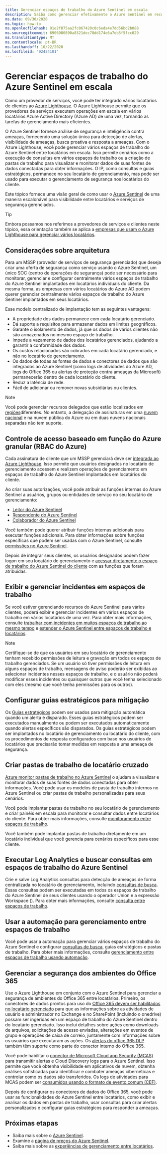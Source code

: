 ```yaml
---
title: Gerenciar espaços de trabalho do Azure Sentinel em escala
description: Saiba como gerenciar efetivamente o Azure Sentinel em recursos de clientes delegados.
ms.date: 09/30/2020
ms.topic: how-to
ms.openlocfilehash: 91e2f875aa2fc067420c0c6eda4e7dd56bd2b088
ms.sourcegitcommit: 6906980890a8321dec78dd174e6a7eb5f5fcc029
ms.translationtype: MT
ms.contentlocale: pt-BR
ms.lasthandoff: 10/22/2020
ms.locfileid: "92424101"
---
```

# <a name="manage-azure-sentinel-workspaces-at-scale"></a>Gerenciar espaços de trabalho do Azure Sentinel em escala

Como um provedor de serviços, você pode ter integrado vários locatários de clientes ao [Azure Lighthouse](../overview.md). O Azure Lighthouse permite que os provedores de serviços executem operações em escala em vários locatários Azure Active Directory (Azure AD) de uma vez, tornando as tarefas de gerenciamento mais eficientes.

O Azure Sentinel fornece análise de segurança e inteligência contra ameaças, fornecendo uma solução única para detecção de alertas, visibilidade de ameaças, busca proativa e resposta a ameaças. Com o Azure Lighthouse, você pode gerenciar vários espaços de trabalho do Azure Sentinel entre locatários em escala. Isso permite cenários como a execução de consultas em vários espaços de trabalho ou a criação de pastas de trabalho para visualizar e monitorar dados de suas fontes de dados conectadas para obter informações. O IP, como consultas e guias estratégicos, permanece no seu locatário de gerenciamento, mas pode ser usado para executar o gerenciamento de segurança nos locatários do cliente.

Este tópico fornece uma visão geral de como usar o [Azure Sentinel](../../sentinel/overview.md) de uma maneira escalonável para visibilidade entre locatários e serviços de segurança gerenciados.

> [!TIP]
> Embora possamos nos referimos a provedores de serviços e clientes neste tópico, essa orientação também se aplica a [empresas que usam o Azure Lighthouse para gerenciar vários locatários](../concepts/enterprise.md).

## <a name="architectural-considerations"></a>Considerações sobre arquitetura

Para um MSSP (provedor de serviços de segurança gerenciado) que deseja criar uma oferta de segurança como serviço usando o Azure Sentinel, um único SOC (centro de operações de segurança) pode ser necessário para monitorar, gerenciar e configurar centralmente vários espaços de trabalho do Azure Sentinel implantados em locatários individuais do cliente. Da mesma forma, as empresas com vários locatários do Azure AD podem querer gerenciar centralmente vários espaços de trabalho do Azure Sentinel implantados em seus locatários.

Esse modelo centralizado de implantação tem as seguintes vantagens:

- A propriedade dos dados permanece com cada locatário gerenciado.
- Dá suporte a requisitos para armazenar dados em limites geográficos.
- Garante o isolamento de dados, já que os dados de vários clientes não são armazenados no mesmo espaço de trabalho.
- Impede a vazamento de dados dos locatários gerenciados, ajudando a garantir a conformidade dos dados.
- Os custos relacionados são cobrados em cada locatário gerenciado, e não no locatário de gerenciamento.
- Os dados de todas as fontes de dados e conectores de dados que são integrados ao Azure Sentinel (como logs de atividades do Azure AD, logs do Office 365 ou alertas de proteção contra ameaças da Microsoft) permanecerão dentro de cada locatário do cliente.
- Reduz a latência de rede.
- Fácil de adicionar ou remover novas subsidiárias ou clientes.

> [!NOTE]
> Você pode gerenciar recursos delegados que estão localizados em [regiões](../../availability-zones/az-overview.md#regions)diferentes. No entanto, a delegação de assinaturas em uma [nuvem nacional](../../active-directory/develop/authentication-national-cloud.md) e na nuvem pública do Azure ou em duas nuvens nacionais separadas não tem suporte.

## <a name="granular-azure-role-based-access-control-azure-rbac"></a>Controle de acesso baseado em função do Azure granular (RBAC do Azure)

Cada assinatura de cliente que um MSSP gerenciará deve ser [integrada ao Azure Lighthouse](onboard-customer.md). Isso permite que usuários designados no locatário de gerenciamento acessem e realizem operações de gerenciamento em espaços de trabalho do Azure Sentinel implantados em locatários do cliente.

Ao criar suas autorizações, você pode atribuir as funções internas do Azure Sentinel a usuários, grupos ou entidades de serviço no seu locatário de gerenciamento:

- [Leitor do Azure Sentinel](../../role-based-access-control/built-in-roles.md#azure-sentinel-reader)
- [Respondente do Azure Sentinel](../../role-based-access-control/built-in-roles.md#azure-sentinel-responder)
- [Colaborador do Azure Sentinel](../../role-based-access-control/built-in-roles.md#azure-sentinel-contributor)

Você também pode querer atribuir funções internas adicionais para executar funções adicionais. Para obter informações sobre funções específicas que podem ser usadas com o Azure Sentinel, consulte [permissões no Azure Sentinel](../../sentinel/roles.md).

Depois de integrar seus clientes, os usuários designados podem fazer logon em seu locatário de gerenciamento e [acessar diretamente o espaço de trabalho do Azure Sentinel do cliente](../../sentinel/multiple-tenants-service-providers.md) com as funções que foram atribuídas.

## <a name="view-and-manage-incidents-across-workspaces"></a>Exibir e gerenciar incidentes em espaços de trabalho

Se você estiver gerenciando recursos do Azure Sentinel para vários clientes, poderá exibir e gerenciar incidentes em vários espaços de trabalho em vários locatários de uma vez. Para obter mais informações, consulte [trabalhar com incidentes em muitos espaços de trabalho ao mesmo tempo](../../sentinel/multiple-workspace-view.md) e [estender o Azure Sentinel entre espaços de trabalho e locatários](../../sentinel/extend-sentinel-across-workspaces-tenants.md).

> [!NOTE]
> Certifique-se de que os usuários em seu locatário de gerenciamento tenham recebido permissões de leitura e gravação em todos os espaços de trabalho gerenciados. Se um usuário só tiver permissões de leitura em alguns espaços de trabalho, mensagens de aviso poderão ser exibidas ao selecionar incidentes nesses espaços de trabalho, e o usuário não poderá modificar esses incidentes ou quaisquer outros que você tenha selecionado com eles (mesmo que você tenha permissões para os outros).

## <a name="configure-playbooks-for-mitigation"></a>Configurar guias estratégicos para mitigação

Os [Guias estratégicos](../../sentinel/tutorial-respond-threats-playbook.md) podem ser usados para mitigação automática quando um alerta é disparado. Esses guias estratégicos podem ser executados manualmente ou podem ser executados automaticamente quando alertas específicos são disparados. Os guias estratégicos podem ser implantados no locatário de gerenciamento ou locatário do cliente, com os procedimentos de resposta configurados com base nos usuários de locatários que precisarão tomar medidas em resposta a uma ameaça de segurança.

## <a name="create-cross-tenant-workbooks"></a>Criar pastas de trabalho de locatário cruzado

[Azure monitor pastas de trabalho no Azure Sentinel](../../sentinel/overview.md#workbooks) o ajudam a visualizar e monitorar dados de suas fontes de dados conectadas para obter informações. Você pode usar os modelos de pasta de trabalho internos no Azure Sentinel ou criar pastas de trabalho personalizadas para seus cenários.

Você pode implantar pastas de trabalho no seu locatário de gerenciamento e criar painéis em escala para monitorar e consultar dados entre locatários do cliente. Para obter mais informações, consulte [monitoramento entre espaços de trabalho](../../sentinel/extend-sentinel-across-workspaces-tenants.md#using-cross-workspace-workbooks). 

Você também pode implantar pastas de trabalho diretamente em um locatário individual que você gerencia para cenários específicos para esse cliente.

## <a name="run-log-analytics-and-hunting-queries-across-azure-sentinel-workspaces"></a>Executar Log Analytics e buscar consultas em espaços de trabalho do Azure Sentinel

Crie e salve Log Analytics consultas para detecção de ameaças de forma centralizada no locatário de gerenciamento, incluindo [consultas de busca](../../sentinel/extend-sentinel-across-workspaces-tenants.md#cross-workspace-hunting). Essas consultas podem ser executadas em todos os espaços de trabalho do Azure Sentinel de seus clientes usando o operador Union e a expressão Workspace (). Para obter mais informações, consulte [consulta entre espaços de trabalho](../../sentinel/extend-sentinel-across-workspaces-tenants.md#cross-workspace-querying).

## <a name="use-automation-for-cross-workspace-management"></a>Usar a automação para gerenciamento entre espaços de trabalho

Você pode usar a automação para gerenciar vários espaços de trabalho do Azure Sentinel e configurar [consultas de busca](../../sentinel/hunting.md), guias estratégicos e pastas de trabalho. Para obter mais informações, consulte [gerenciamento entre espaços de trabalho usando automação](../../sentinel/extend-sentinel-across-workspaces-tenants.md#cross-workspace-management-using-automation).

## <a name="manage-security-of-office-365-environments"></a>Gerenciar a segurança dos ambientes do Office 365

Use o Azure Lighthouse em conjunto com o Azure Sentinel para gerenciar a segurança de ambientes do Office 365 entre locatários. Primeiro, os conectores de dados prontos para uso do [Office 365 devem ser habilitados no locatário gerenciado](../../sentinel/connect-office-365.md) para que as informações sobre as atividades de usuário e administrador no Exchange e no SharePoint (incluindo o onedrive) possam ser ingeridas em um espaço de trabalho do Azure Sentinel dentro do locatário gerenciado. Isso inclui detalhes sobre ações como downloads de arquivos, solicitações de acesso enviadas, alterações em eventos de grupo e operações de caixa de correio, juntamente com informações sobre os usuários que executaram as ações. Os [alertas do office 365 DLP](https://techcommunity.microsoft.com/t5/azure-sentinel/ingest-office-365-dlp-events-into-azure-sentinel/ba-p/1031820) também têm suporte como parte do conector interno do Office 365.

Você pode habilitar o [conector de Microsoft Cloud app Security (MCAS)](../../sentinel/connect-cloud-app-security.md) para transmitir alertas e Cloud Discovery logs para o Azure Sentinel. Isso permite que você obtenha visibilidade em aplicativos de nuvem, obtenha análises sofisticadas para identificar e combater ameaças cibernéticas e controlar como os dados são transferidos. Os logs de atividades para MCAS podem ser [consumidos usando o formato de evento comum (CEF)](https://techcommunity.microsoft.com/t5/azure-sentinel/ingest-box-com-activity-events-via-microsoft-cloud-app-security/ba-p/1072849).

Depois de configurar os conectores de dados do Office 365, você pode usar as funcionalidades do Azure Sentinel entre locatários, como exibir e analisar os dados em pastas de trabalho, usar consultas para criar alertas personalizados e configurar guias estratégicos para responder a ameaças.

## <a name="next-steps"></a>Próximas etapas

- Saiba mais sobre o [Azure Sentinel](../../sentinel/overview.md).
- Examine a [página de preços do Azure Sentinel](https://azure.microsoft.com/pricing/details/azure-sentinel/).
- Saiba mais sobre as [experiências de gerenciamento entre locatários](../concepts/cross-tenant-management-experience.md).

